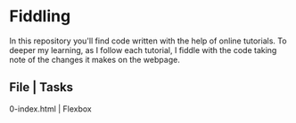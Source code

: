 # Fiddling

In this repository you'll find code written with the help of online tutorials. To deeper my learning, as I follow each tutorial, I fiddle with the code taking note of the changes it makes on the webpage.

## File | Tasks
0-index.html | Flexbox

